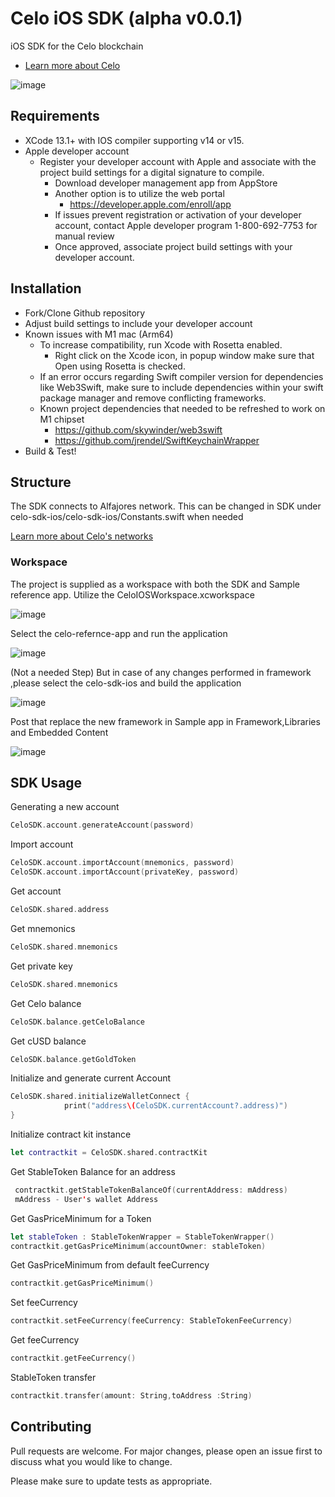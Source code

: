 # Celo iOS SDK (alpha v0.0.1)

iOS SDK for the Celo blockchain

- [Learn more about Celo](https://docs.celo.org/)

![image](https://user-images.githubusercontent.com/2653576/149579694-5f022b1d-c600-4dca-9432-fe697b06d9d0.png)

## Requirements

- XCode 13.1+ with IOS compiler supporting v14 or v15.
- Apple developer account
  - Register your developer account with Apple and associate with the project build settings for a digital signature to compile.
    - Download developer management app from AppStore
    - Another option is to utilize the web portal
      - https://developer.apple.com/enroll/app
     - If issues prevent registration or activation of your developer account, contact Apple developer program 1-800-692-7753 for manual review
    - Once approved, associate project build settings with your developer account.

## Installation

- Fork/Clone Github repository
- Adjust build settings to include your developer account
- Known issues with M1 mac (Arm64)
  - To increase compatibility, run Xcode with Rosetta enabled. 
    - Right click on the Xcode icon, in popup window make sure that Open using Rosetta is checked.
  - If an error occurs regarding Swift compiler version for dependencies like Web3Swift, make sure to include dependencies within your swift package manager and remove conflicting frameworks.
  - Known project dependencies that needed to be refreshed to work on M1 chipset
    - https://github.com/skywinder/web3swift
    - https://github.com/jrendel/SwiftKeychainWrapper 
- Build & Test!

## Structure
The SDK connects to Alfajores network. This can be changed in SDK under celo-sdk-ios/celo-sdk-ios/Constants.swift when needed

[Learn more about Celo's networks](https://docs.celo.org/getting-started/choosing-a-network)

### Workspace
The project is supplied as a workspace with both the SDK and Sample reference app. Utilize the CeloIOSWorkspace.xcworkspace

![image](https://user-images.githubusercontent.com/22989626/144111104-666babae-6239-4dc2-8cf3-771741d4b526.png)

Select the celo-refernce-app and run the application

![image](https://user-images.githubusercontent.com/22989626/144111328-6f4409ca-7d64-494a-9a78-0e2634cbd260.png)

(Not a needed Step) But in case of any changes performed in framework ,please select the celo-sdk-ios and build the application

![image](https://user-images.githubusercontent.com/22989626/144112368-637a9cc8-69da-4a9c-b0cd-7938c703e674.png)

Post that replace the new framework in Sample app in Framework,Libraries and Embedded Content

![image](https://user-images.githubusercontent.com/22989626/144112520-8a50d183-45de-4e65-845a-171257b65aad.png)


## SDK Usage

Generating a new account
```swift
CeloSDK.account.generateAccount(password)
```

Import account
```swift
CeloSDK.account.importAccount(mnemonics, password)
CeloSDK.account.importAccount(privateKey, password)
```
Get account
```swift
CeloSDK.shared.address
```

Get mnemonics
```swift
CeloSDK.shared.mnemonics
```

Get private key
```swift
CeloSDK.shared.mnemonics
```

Get Celo balance
```swift
CeloSDK.balance.getCeloBalance
```

Get cUSD balance
```swift
CeloSDK.balance.getGoldToken
```

Initialize and generate current Account
```swift
CeloSDK.shared.initializeWalletConnect {
            print("address\(CeloSDK.currentAccount?.address)")
}
```
Initialize contract kit instance
```swift
let contractkit = CeloSDK.shared.contractKit
```
Get StableToken Balance for an address
```swift
 contractkit.getStableTokenBalanceOf(currentAddress: mAddress)
 mAddress - User's wallet Address
```
Get GasPriceMinimum for a Token 
```swift
let stableToken : StableTokenWrapper = StableTokenWrapper()
contractkit.getGasPriceMinimum(accountOwner: stableToken)
```
Get GasPriceMinimum from default feeCurrency
```swift
contractkit.getGasPriceMinimum()
```
Set feeCurrency
```swift
contractkit.setFeeCurrency(feeCurrency: StableTokenFeeCurrency)
```
Get feeCurrency
```swift
contractkit.getFeeCurrency()
```
StableToken transfer
```swift
contractkit.transfer(amount: String,toAddress :String)
```

## Contributing
Pull requests are welcome. For major changes, please open an issue first to discuss what you would like to change.

Please make sure to update tests as appropriate.


